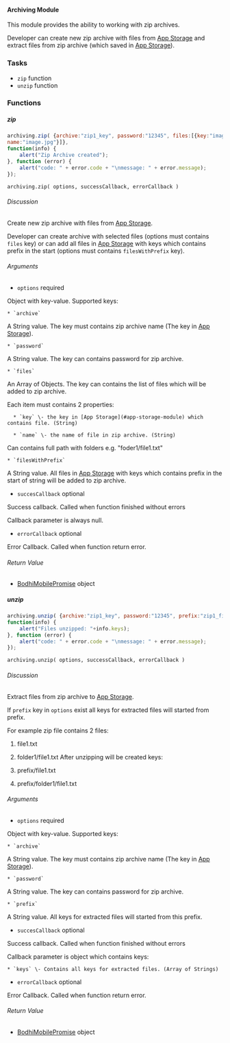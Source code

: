 #### Archiving Module

This module provides the ability to working with zip archives.

Developer can create new zip archive with files from [App Storage](#app-storage-module)
and extract files from zip archive (which saved in [App Storage](#app-storage-module)).

### Tasks

  * `zip` function
  * `unzip` function

### Functions

##### zip

```javascript
archiving.zip( {archive:"zip1_key", password:"12345", files:[{key:"image1",
name:"image.jpg"}]},  
function(info) {  
    alert("Zip Archive created");  
}, function (error) {  
    alert("code: " + error.code + "\nmessage: " + error.message);  
});
```

`archiving.zip( options, successCallback, errorCallback )`

###### Discussion

Create new zip archive with files from [App Storage](#app-storage-module).

Developer can create archive with selected files (options must contains
`files` key) or can add all files in [App Storage](#app-storage-module) with keys which
contains prefix in the start (options must contains `filesWithPrefix` key).

###### Arguments

  * `options` required

Object with key-value. Supported keys:

    * `archive`

A String value. The key must contains zip archive name (The key in [App
Storage](#app-storage-module)).

    * `password`

A String value. The key can contains password for zip archive.

    * `files`

An Array of Objects. The key can contains the list of files which will be
added to zip archive.

Each item must contains 2 properties:

      * `key` \- the key in [App Storage](#app-storage-module) which contains file. (String)

      * `name` \- the name of file in zip archive. (String)

Can contains full path with folders e.g. "foder1/file1.txt"

    * `filesWithPrefix`

A String value. All files in [App Storage](#app-storage-module) with keys which
contains prefix in the start of string will be added to zip archive.

  * `succesCallback` optional

Success callback. Called when function finished without errors

Callback parameter is always null.

  * `errorCallback` optional

Error Callback. Called when function return error.

###### Return Value

  * [BodhiMobilePromise](#kernel-promise) object

##### unzip

```javascript
archiving.unzip( {archive:"zip1_key", password:"12345", prefix:"zip1_files"},  
function(info) {  
    alert("Files unzipped: "+info.keys);  
}, function (error) {  
    alert("code: " + error.code + "\nmessage: " + error.message);  
});
```

`archiving.unzip( options, successCallback, errorCallback )`

###### Discussion

Extract files from zip archive to [App Storage](#app-storage-module).

If `prefix` key in `options` exist all keys for extracted files will started
from prefix.

For example zip file contains 2 files:

  1. file1.txt
  2. folder1/file1.txt
After unzipping will be created keys:

  1. prefix/file1.txt
  2. prefix/folder1/file1.txt

###### Arguments

  * `options` required

Object with key-value. Supported keys:

    * `archive`

A String value. The key must contains zip archive name (The key in [App Storage](#app-storage-module)).

    * `password`

A String value. The key can contains password for zip archive.

    * `prefix`

A String value. All keys for extracted files will started from this prefix.

  * `succesCallback` optional

Success callback. Called when function finished without errors

Callback parameter is object which contains keys:

    * `keys` \- Contains all keys for extracted files. (Array of Strings)

  * `errorCallback` optional

Error Callback. Called when function return error.

###### Return Value

  * [BodhiMobilePromise](#kernel-promise) object
